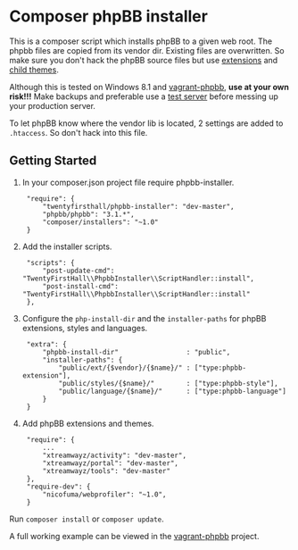 # Composer phpBB installer

This is a composer script which installs phpBB to a given web root. The phpbb files are copied from its vendor dir. Existing files are overwritten. So make sure you don't hack the phpBB source files but use [extensions](https://wiki.phpbb.com/Category:Extensions) and [child themes](https://wiki.phpbb.com/Template_Inheritance_Changes_in_3.1).

Although this is tested on Windows 8.1 and [vagrant-phpbb](https://github.com/twentyfirsthall/vagrant-phpbb), **use at your own risk!!!** Make backups and preferable use a [test server](https://github.com/twentyfirsthall/vagrant-phpbb) before messing up your production server.

To let phpBB know where the vendor lib is located, 2 settings are added to ``.htaccess``. So don't hack into this file.

## Getting Started

1. In your composer.json project file require phpbb-installer.

        "require": {
            "twentyfirsthall/phpbb-installer": "dev-master",
            "phpbb/phpbb": "3.1.*",
            "composer/installers": "~1.0"
        }

2. Add the installer scripts.

        "scripts": {
            "post-update-cmd": "TwentyFirstHall\\PhpbbInstaller\\ScriptHandler::install",
            "post-install-cmd": "TwentyFirstHall\\PhpbbInstaller\\ScriptHandler::install"
        },

3. Configure the ``php-install-dir`` and the ``installer-paths`` for phpBB extensions, styles and languages.

        "extra": {
            "phpbb-install-dir"                 : "public",
            "installer-paths": {
                "public/ext/{$vendor}/{$name}/" : ["type:phpbb-extension"],
                "public/styles/{$name}/"        : ["type:phpbb-style"],
                "public/language/{$name}/"      : ["type:phpbb-language"]
            }
        }

4. Add phpBB extensions and themes.

        "require": {
            ...
            "xtreamwayz/activity": "dev-master",
            "xtreamwayz/portal": "dev-master",
            "xtreamwayz/tools": "dev-master"
        },
        "require-dev": {
            "nicofuma/webprofiler": "~1.0",
        }

Run ``composer install`` or ``composer update``.

A full working example can be viewed in the [vagrant-phpbb](https://github.com/twentyfirsthall/vagrant-phpbb) project.
